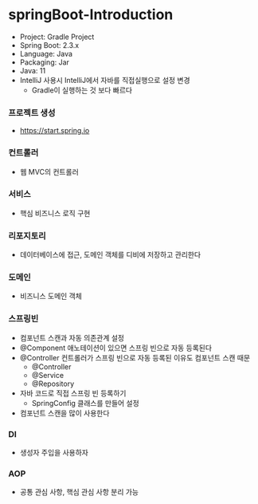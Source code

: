 # springBoot-Introduction

- Project: Gradle Project
- Spring Boot: 2.3.x
- Language: Java
- Packaging: Jar
- Java: 11
- IntelliJ 사용시 IntelliJ에서 자바를 직접실행으로 설정 변경
  - Gradle이 실행하는 것 보다 빠르다

### 프로젝트 생성
- https://start.spring.io

### 컨트롤러
- 웹 MVC의 컨트롤러

### 서비스
- 핵심 비즈니스 로직 구현

### 리포지토리
- 데이터베이스에 접근, 도메인 객체를 디비에 저장하고 관리한다

### 도메인
- 비즈니스 도메인 객체

### 스프링빈
- 컴포넌트 스캔과 자동 의존관계 설정
- @Component 애노테이션이 있으면 스프링 빈으로 자동 등록된다
- @Controller 컨트롤러가 스프링 빈으로 자동 등록된 이유도 컴포넌트 스캔 때문
  - @Controller
  - @Service
  - @Repository
- 자바 코드로 직접 스프링 빈 등록하기
  - SpringConfig 클래스를 만들어 설정
- 컴포넌트 스캔을 많이 사용한다

### DI
- 생성자 주입을 사용하자

### AOP
- 공통 관심 사항, 핵심 관심 사항 분리 가능